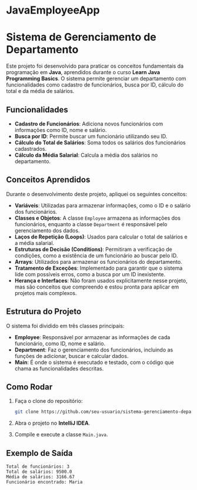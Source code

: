 # JavaEmployeeApp

# Sistema de Gerenciamento de Departamento
Este projeto foi desenvolvido para praticar os conceitos fundamentais da programação em **Java**, aprendidos durante o curso **Learn Java Programming Basics**. O sistema permite gerenciar um departamento com funcionalidades como cadastro de funcionários, busca por ID, cálculo do total e da média de salários.

## Funcionalidades

- **Cadastro de Funcionários**: Adiciona novos funcionários com informações como ID, nome e salário.
- **Busca por ID**: Permite buscar um funcionário utilizando seu ID.
- **Cálculo do Total de Salários**: Soma todos os salários dos funcionários cadastrados.
- **Cálculo da Média Salarial**: Calcula a média dos salários no departamento.

## Conceitos Aprendidos

Durante o desenvolvimento deste projeto, apliquei os seguintes conceitos:

- **Variáveis**: Utilizadas para armazenar informações, como o ID e o salário dos funcionários.
- **Classes e Objetos**: A classe `Employee` armazena as informações dos funcionários, enquanto a classe `Department` é responsável pelo gerenciamento dos dados.
- **Laços de Repetição (Loops)**: Usados para calcular o total de salários e a média salarial.
- **Estruturas de Decisão (Conditions)**: Permitiram a verificação de condições, como a existência de um funcionário ao buscar pelo ID.
- **Arrays**: Utilizados para armazenar os funcionários do departamento.
- **Tratamento de Exceções**: Implementado para garantir que o sistema lide com possíveis erros, como a busca por um ID inexistente.
- **Herança e Interfaces**: Não foram usados explicitamente nesse projeto, mas são conceitos que compreendo e estou pronta para aplicar em projetos mais complexos.

## Estrutura do Projeto

O sistema foi dividido em três classes principais:

- **Employee**: Responsável por armazenar as informações de cada funcionário, como ID, nome e salário.
- **Department**: Faz o gerenciamento dos funcionários, incluindo as funções de adicionar, buscar e calcular dados.
- **Main**: É onde o sistema é executado e testado, com o código que chama as funcionalidades descritas.

## Como Rodar

1. Faça o clone do repositório:
    ```bash
    git clone https://github.com/seu-usuario/sistema-gerenciamento-departamento.git
    ```

2. Abra o projeto no **IntelliJ IDEA**.
3. Compile e execute a classe `Main.java`.

## Exemplo de Saída

```text
Total de funcionários: 3
Total de salários: 9500.0
Média de salários: 3166.67
Funcionário encontrado: Maria
